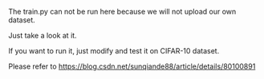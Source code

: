 The train.py can not be run here because we will not upload our own dataset.

Just take a look at it.

If you want to run it, just modify and test it on CIFAR-10 dataset.

Please refer to https://blog.csdn.net/sunqiande88/article/details/80100891

